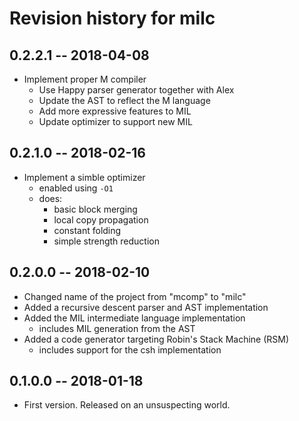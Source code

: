 # Revision history for milc

## 0.2.2.1  -- 2018-04-08

* Implement proper M compiler
    * Use Happy parser generator together with Alex
    * Update the AST to reflect the M language
    * Add more expressive features to MIL
    * Update optimizer to support new MIL

## 0.2.1.0  -- 2018-02-16

* Implement a simble optimizer
    * enabled using `-O1`
    * does:
        * basic block merging
        * local copy propagation
        * constant folding
        * simple strength reduction

## 0.2.0.0  -- 2018-02-10

* Changed name of the project from "mcomp" to "milc"
* Added a recursive descent parser and AST implementation
* Added the MIL intermediate language implementation
    * includes MIL generation from the AST
* Added a code generator targeting Robin's Stack Machine (RSM)
    * includes support for the csh implementation

## 0.1.0.0  -- 2018-01-18

* First version. Released on an unsuspecting world.
